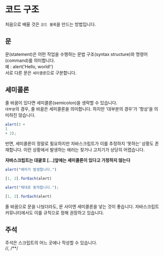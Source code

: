 # 코드 구조
처음으로 배울 것은 `코드 블록`을 만드는 방법입니다.  

## 문
문(statement)은 어떤 작업을 수행하는 문법 구조(syntax structure)와 명령어(command)를 의미합니다.  
예 : alert('Hello, world!')  
서로 다른 문은 `세미콜론`으로 구분합니다.  

## 세미콜론
줄 바꿈이 있다면 세미콜론(semicolon)을 생략할 수 있습니다.  
`대부분`의 경우, 줄 바꿈은 세미콜론을 의미합니다. 하지만 '대부분의 경우’가 '항상’을 의미하진 않습니다.  
```javascript
alert(3 +
1
+ 2);
```

반면, 세미콜론이 정말로 필요하지만 자바스크립트가 이를 추정하지 ‘못하는’ 상황도 존재합니다. 이런 상황에서 발생하는 에러는 찾거나 고치기가 상당히 어렵습니다.  

**자바스크립트는 대괄호 [...]앞에는 세미콜론이 있다고 가정하지 않는다**  
```javascript
alert("에러가 발생합니다.")

[1, 2].forEach(alert)
```
```javascript
alert("제대로 동작합니다.");

[1, 2].forEach(alert)
```
줄 바꿈으로 문을 나눴더라도, 문 사이엔 세미콜론을 넣는 것이 좋습니다. 자바스크립트 커뮤니티에서도 이를 규칙으로 정해 권장하고 있습니다.  

## 주석
주석은 스크립트의 어느 곳에나 작성할 수 있습니다.  
//, /**/  
